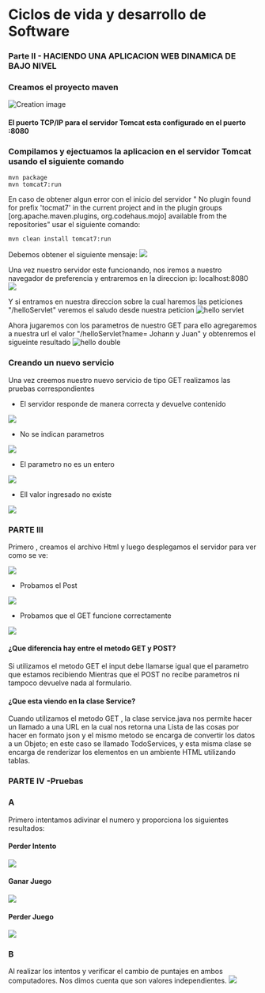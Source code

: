 # Ciclos de vida y desarrollo de Software

### Parte II - HACIENDO UNA APLICACION WEB DINAMICA DE BAJO NIVEL

### Creamos el proyecto maven
![Creation image](img/creation.PNG)

#### El puerto TCP/IP para el servidor Tomcat esta configurado en el puerto :8080

### Compilamos y ejectuamos la aplicacion en el servidor Tomcat usando el siguiente comando

```
mvn package 
mvn tomcat7:run
```

En caso de obtener algun error con el inicio del servidor " No plugin found for prefix 'tocmat7' in the current project and in the plugin groups [org.apache.maven.plugins, org.codehaus.mojo] available from the repositories"
usar el siguiente comando:
```
mvn clean install tomcat7:run
```
Debemos obtener el siguiente mensaje:
![](img/server.PNG)

Una vez nuestro servidor este funcionando, nos iremos a nuestro navegador de 
preferencia y entraremos en la direccion ip: localhost:8080
![](img/helloWorld.PNG)

Y si entramos en nuestra direccion sobre la cual haremos las peticiones "/helloServlet"
veremos el saludo desde nuestra peticion
![hello servlet](img/helloServlet.PNG)

Ahora jugaremos con los parametros de nuestro GET para ello agregaremos a nuestra
url el valor "/helloServlet?name= Johann y Juan" y obtenremos el sigueinte resultado
![hello double](img/greetingDouble.PNG)

### Creando un nuevo servicio 

Una vez creemos nuestro nuevo servicio de tipo GET realizamos las pruebas correspondientes

- El servidor responde de manera correcta y devuelve contenido

![](img/serviceOK.PNG)

- No se indican parametros

![](img/noParams.PNG)

- El parametro no es un entero

![](img/formatError.PNG)

- Ell valor ingresado no existe

![](img/errorFound.PNG)

### PARTE III
 Primero , creamos el archivo Html y luego  desplegamos el servidor para ver como se ve:

 ![](img/formulario.PNG)
 
 - Probamos  el Post

 ![](img/post.PNG)
 
- Probamos que el GET funcione correctamente

![](img/get.PNG)

#### ¿Que diferencia hay entre el metodo GET y POST?
Si utilizamos el metodo GET el input debe llamarse igual  que el parametro que estamos recibiendo
Mientras que el POST  no recibe parametros ni tampoco devuelve nada al formulario.  

#### ¿Que esta viendo en la clase Service?
Cuando utilizamos el metodo GET , la clase service.java nos permite hacer un llamado a una URL en la cual nos retorna una Lista de las cosas por hacer en formato json y el mismo metodo se encarga de convertir los datos  a un Objeto; en este caso se llamado TodoServices, y esta misma clase se encarga de renderizar los elementos en un ambiente HTML utilizando tablas.

### PARTE IV -Pruebas
### A
Primero intentamos adivinar el numero y proporciona los siguientes resultados:
#### Perder Intento
![](/img/perderintento.PNG)
#### Ganar Juego
![](/img/Win.PNG)
#### Perder Juego
![](/img/lose.PNG)

### B
Al realizar los intentos y verificar el cambio de puntajes en ambos computadores. Nos dimos cuenta que son valores independientes.
![](/img/label.PNG)
